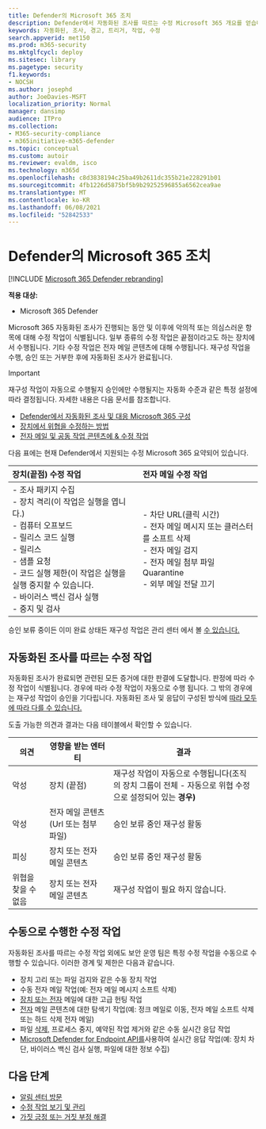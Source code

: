 ```yaml
---
title: Defender의 Microsoft 365 조치
description: Defender에서 자동화된 조사를 따르는 수정 Microsoft 365 개요를 얻습니다.
keywords: 자동화된, 조사, 경고, 트리거, 작업, 수정
search.appverid: met150
ms.prod: m365-security
ms.mktglfcycl: deploy
ms.sitesec: library
ms.pagetype: security
f1.keywords:
- NOCSH
ms.author: josephd
author: JoeDavies-MSFT
localization_priority: Normal
manager: dansimp
audience: ITPro
ms.collection:
- M365-security-compliance
- m365initiative-m365-defender
ms.topic: conceptual
ms.custom: autoir
ms.reviewer: evaldm, isco
ms.technology: m365d
ms.openlocfilehash: c8d3838194c25ba49b2611dc355b21e228291b01
ms.sourcegitcommit: 4fb1226d5875bf5b9b29252596855a6562cea9ae
ms.translationtype: MT
ms.contentlocale: ko-KR
ms.lasthandoff: 06/08/2021
ms.locfileid: "52842533"
---
```

# <a name="remediation-actions-in-microsoft-365-defender"></a>Defender의 Microsoft 365 조치

[!INCLUDE [Microsoft 365 Defender rebranding](../includes/microsoft-defender.md)]


**적용 대상:**
- Microsoft 365 Defender

Microsoft 365 자동화된 조사가 진행되는 동안 및 이후에 악의적 또는 의심스러운 항목에 대해 수정 작업이 식별됩니다. 일부 종류의 수정 작업은 끝점이라고도 하는 장치에서 수행됩니다. 기타 수정 작업은 전자 메일 콘텐츠에 대해 수행됩니다. 재구성 작업을 수행, 승인 또는 거부한 후에 자동화된 조사가 완료됩니다.

> [!IMPORTANT]
> 재구성 작업이 자동으로 수행될지 승인에만 수행될지는 자동화 수준과 같은 특정 설정에 따라 결정됩니다. 자세한 내용은 다음 문서를 참조합니다.
> - [Defender에서 자동화된 조사 및 대응 Microsoft 365 구성](m365d-configure-auto-investigation-response.md)
> - [장치에서 위협을 수정하는 방법](../defender-endpoint/automated-investigations.md)
> - [전자 메일 및 공동 작업 콘텐츠에 & 수정 작업](../office-365-security/air-remediation-actions.md#threats-and-remediation-actions)

다음 표에는 현재 Defender에서 지원되는 수정 Microsoft 365 요약되어 있습니다. 

|장치(끝점) 수정 작업  |전자 메일 수정 작업  |
|:---------|:---------|
|- 조사 패키지 수집 <br/>- 장치 격리(이 작업은 실행을 엽니다.)<br/>- 컴퓨터 오프보드 <br/>- 릴리스 코드 실행 <br/>- 릴리스 <br/>- 샘플 요청 <br/>- 코드 실행 제한(이 작업은 실행을 실행 중지할 수 있습니다. <br/>- 바이러스 백신 검사 실행 <br/>- 중지 및 검사      |- 차단 URL(클릭 시간)<br/>- 전자 메일 메시지 또는 클러스터를 소프트 삭제<br/>- 전자 메일 검지<br/>- 전자 메일 첨부 파일 Quarantine<br/>- 외부 메일 전달 끄기          |

승인 보류 중이든 이미 완료 상태든 재구성 작업은 관리 센터 에서 볼 [수 있습니다.](m365d-action-center.md)

## <a name="remediation-actions-that-follow-automated-investigations"></a>자동화된 조사를 따르는 수정 작업

자동화된 조사가 완료되면 관련된 모든 증거에 대한 판결에 도달합니다. 판정에 따라 수정 작업이 식별됩니다. 경우에 따라 수정 작업이 자동으로 수행 됩니다. 그 밖의 경우에는 재구성 작업이 승인을 기다립니다. 자동화된 조사 및 응답이 구성된 방식에 [따라 모두 에 따라 다를 수 있습니다.](m365d-configure-auto-investigation-response.md)

도출 가능한 의견과 결과는 다음 테이블에서 확인할 수 있습니다. 

| 의견    | 영향을 받는 엔터티    | 결과|
|------|------|------|
| 악성    | 장치 (끝점)    | 재구성 작업이 자동으로 수행됩니다(조직의 장치 그룹이 전체 - 자동으로 위협 수정으로 설정되어 있는 **경우)** [](m365d-configure-auto-investigation-response.md#review-or-change-the-automation-level-for-device-groups)|
| 악성    | 전자 메일 콘텐츠 (Url 또는 첨부 파일) | 승인 보류 중인 재구성 활동 |
| 피싱    | 장치 또는 전자 메일 콘텐츠 | 승인 보류 중인 재구성 활동 |
| 위협을 찾을 수 없음    | 장치 또는 전자 메일 콘텐츠    | 재구성 작업이 필요 하지 않습니다.|


## <a name="remediation-actions-that-are-taken-manually"></a>수동으로 수행한 수정 작업

자동화된 조사를 따르는 수정 작업 외에도 보안 운영 팀은 특정 수정 작업을 수동으로 수행할 수 있습니다. 이러한 경계 및 제한은 다음과 같습니다.

- 장치 고리 또는 파일 검지와 같은 수동 장치 작업
- 수동 전자 메일 작업(예: 전자 메일 메시지 소프트 삭제) 
- [장치 또는 전자](../defender-endpoint/advanced-hunting-overview.md) 메일에 대한 고급 헌팅 작업
- [전자](../office-365-security/threat-explorer.md) 메일 콘텐츠에 대한 탐색기 작업(예: 정크 메일로 이동, 전자 메일 소프트 삭제 또는 하드 삭제 전자 메일)
- 파일 [삭제,](/windows/security/threat-protection/microsoft-defender-atp/live-response) 프로세스 중지, 예약된 작업 제거와 같은 수동 실시간 응답 작업
- [Microsoft Defender for Endpoint API를](../defender-endpoint/management-apis.md#microsoft-defender-for-endpoint-apis)사용하여 실시간 응답 작업(예: 장치 차단, 바이러스 백신 검사 실행, 파일에 대한 정보 수집)

## <a name="next-steps"></a>다음 단계

- [알림 센터 방문](m365d-action-center.md)
- [수정 작업 보기 및 관리](m365d-autoir-actions.md)
- [가짓 긍정 또는 거짓 부정 해결](m365d-autoir-report-false-positives-negatives.md)
